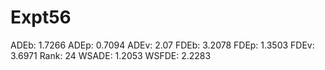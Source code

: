# Expt56

ADEb: 1.7266
ADEp: 0.7094
ADEv: 2.07
FDEb: 3.2078
FDEp: 1.3503
FDEv: 3.6971
Rank: 24
WSADE: 1.2053
WSFDE: 2.2283